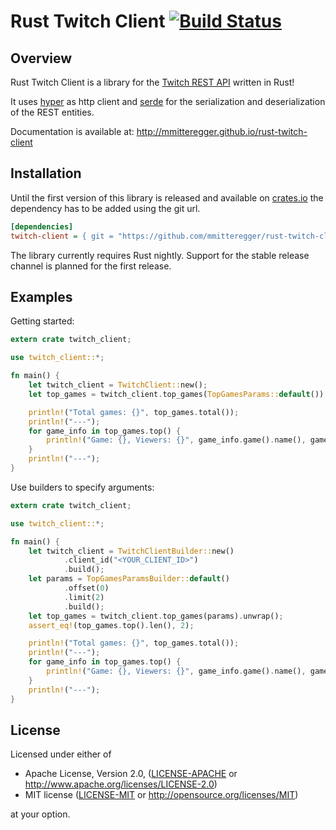 # Rust Twitch Client [![Build Status](https://travis-ci.org/mmitteregger/rust-twitch-client.svg?branch=master)](https://travis-ci.org/mmitteregger/rust-twitch-client)

## Overview

Rust Twitch Client is a library for the [Twitch REST API](https://github.com/justintv/Twitch-API) written in Rust!

It uses [hyper](https://github.com/hyperium/hyper) as http client
and [serde](https://github.com/serde-rs/serde) for the serialization and deserialization of the REST entities.

Documentation is available at: http://mmitteregger.github.io/rust-twitch-client

## Installation

Until the first version of this library is released and available on [crates.io](https://crates.io)
the dependency has to be added using the git url.

```INI
[dependencies]
twitch-client = { git = "https://github.com/mmitteregger/rust-twitch-client.git" }
```

The library currently requires Rust nightly.
Support for the stable release channel is planned for the first release.

## Examples

Getting started:

```rust
extern crate twitch_client;

use twitch_client::*;

fn main() {
    let twitch_client = TwitchClient::new();
    let top_games = twitch_client.top_games(TopGamesParams::default()).unwrap();

    println!("Total games: {}", top_games.total());
    println!("---");
    for game_info in top_games.top() {
        println!("Game: {}, Viewers: {}", game_info.game().name(), game_info.viewers());
    }
    println!("---");
}
```

Use builders to specify arguments:

```rust
extern crate twitch_client;

use twitch_client::*;

fn main() {
    let twitch_client = TwitchClientBuilder::new()
            .client_id("<YOUR_CLIENT_ID>")
            .build();
    let params = TopGamesParamsBuilder::default()
            .offset(0)
            .limit(2)
            .build();
    let top_games = twitch_client.top_games(params).unwrap();
    assert_eq!(top_games.top().len(), 2);

    println!("Total games: {}", top_games.total());
    println!("---");
    for game_info in top_games.top() {
        println!("Game: {}, Viewers: {}", game_info.game().name(), game_info.viewers());
    }
    println!("---");
}
```

## License

Licensed under either of

 * Apache License, Version 2.0, ([LICENSE-APACHE](LICENSE-APACHE) or http://www.apache.org/licenses/LICENSE-2.0)
 * MIT license ([LICENSE-MIT](LICENSE-MIT) or http://opensource.org/licenses/MIT)

at your option.
